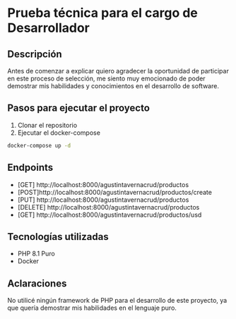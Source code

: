 # Prueba técnica para el cargo de Desarrollador

## Descripción

Antes de comenzar a explicar quiero agradecer la oportunidad de participar en este proceso de selección, me siento muy emocionado de poder demostrar mis habilidades y conocimientos en el desarrollo de software.

## Pasos para ejecutar el proyecto

1. Clonar el repositorio
2. Ejecutar el docker-compose

```bash
docker-compose up -d
```

## Endpoints

- [GET] http://localhost:8000/agustintavernacrud/productos
- [POST]http://localhost:8000/agustintavernacrud/productos/create
- [PUT] http://localhost:8000/agustintavernacrud/productos
- [DELETE] http://localhost:8000/agustintavernacrud/productos
- [GET] http://localhost:8000/agustintavernacrud/productos/usd


## Tecnologías utilizadas

- PHP 8.1 Puro
- Docker

## Aclaraciones

No utilicé ningún framework de PHP para el desarrollo de este proyecto, ya que quería demostrar mis habilidades en el lenguaje puro.


